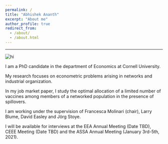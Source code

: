 ```yaml
---
permalink: /
title: "Abhishek Ananth"
excerpt: "About me"
author_profile: true
redirect_from: 
  - /about/
  - /about.html
---
```

---
<img src="http://AbhiAnanthEcon.github.io/images/AAnanth.jpg" alt="hi" class="inline"/>

I am a PhD candidate in the department of Economics at Cornell University.

My research focuses on econometric problems arising in networks and industrial organization. 

In my job market paper, I study the optimal allocation of a limited number of vaccines among members of a networked population in the presence of spillovers.

I am working under the supervision of Francesca Molinari (chair), Larry Blume, David Easley and Jörg Stoye.

I will be available for interviews at the EEA Annual Meeting (Date TBD), CEEE Meeting (Date TBD) and the ASSA Annual Meeting (January 3rd-5th, 2021).
